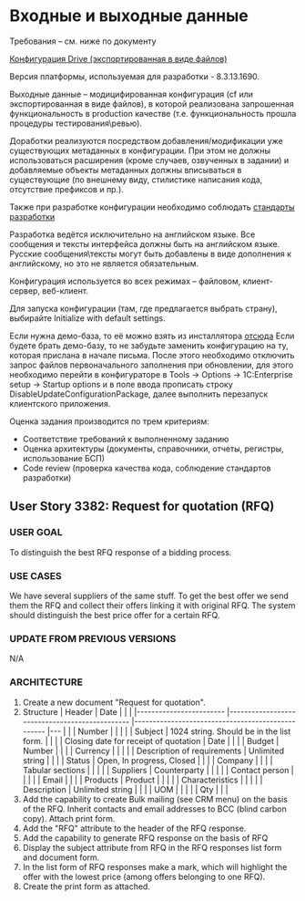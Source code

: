 # Входные и выходные данные 

Требования – см. ниже по документу

[Конфигурация Drive (экспортированная в виде файлов)](https://drive.google.com/file/d/1puKvqkkfOU3lmr6qvWpzK2Q4KvLCNbYi/view?usp=sharing) 

Версия платформы, используемая для разработки - 8.3.13.1690.

Выходные данные – модицифированная конфигурация (cf или экспортированная в виде файлов), в которой реализована запрошенная функциональность в production качестве (т.е. функциональность прошла процедуры тестирования\ревью). 

Доработки реализуются посредством добавления/модификации уже существующих метаданных в конфигурации. При этом не должны использоваться расширения (кроме случаев, озвученных в задании) и добавляемые объекты метаданных должны вписываться в существующие (по внешнему виду, стилистике написания кода, отсутствие префиксов и пр.). 

Также при разработке конфигурации необходимо соблюдать [стандарты разработки](https://its.1c.ru/db/v8std) 

Разработка ведётся исключительно на английском языке. Все сообщения и тексты интерфейса должны быть на английском языке. Русские сообщения\тексты могут быть добавлены в виде дополнения к английскому, но это не является обязательным.

Конфигурация используется во всех режимах – файловом, клиент-сервер, веб-клиент.

Для запуска конфигурации (там, где предлагается выбрать страну), выбирайте Initialize with default settings.

Если нужна демо-база, то её можно взять из инсталлятора [отсюда](https://drive.google.com/open?id=1epQeg7osM3j6oKahBkoy4UGI1YQxY7-S) Если будете брать демо-базу, то не забудьте заменить конфигурацию на ту, которая прислана в начале письма. После этого необходимо отключить запрос файлов первоначального заполнения при обновлении, для этого необходимо перейти в конфигураторе в Tools -> Options -> 1C:Enterprise setup ->  Startup options и в поле ввода прописать строку DisableUpdateConfigurationPackage, далее выполнить перезапуск клиентского приложения.

Оценка задания производится по трем критериям:

- Соответствие требований к выполненному заданию
- Оценка архитектуры (документы, справочники, отчеты, регистры, использование БСП)
- Code review (проверка качества кода, соблюдение стандартов разработки)

## User Story 3382: Request for quotation (RFQ)

### USER GOAL
To distinguish the best RFQ response of a bidding process.

### USE CASES

We have several suppliers of the same stuff. To get the best offer we send them the RFQ and collect their offers linking it with original RFQ. The system should distinguish the best price offer for a certain RFQ.

### UPDATE FROM PREVIOUS VERSIONS

N/A

### ARCHITECTURE

1. Create a new document "Request for quotation".
2. Structure
    |    Header              	|    Date                                       	|                                                  	|   	|
    |------------------------	|-----------------------------------------------	|--------------------------------------------------	|---	|
    |                        	|    Number                                     	|                                                  	|   	|
    |                        	|    Subject                                    	|    1024   string. Should be in the list form.    	|   	|
    |                        	|    Closing   date for receipt of quotation    	|    Date                                          	|   	|
    |                        	|    Budget                                     	|    Number                                        	|   	|
    |                        	|    Currency                                   	|                                                  	|   	|
    |                        	|    Description   of requirements              	|    Unlimited   string                            	|   	|
    |                        	|    Status                                     	|    Open, In   progress, Closed                   	|   	|
    |                        	|    Company                                    	|                                                  	|   	|
    |    Tabular sections    	|                                               	|                                                  	|   	|
    |    Suppliers           	|    Counterparty                               	|                                                  	|   	|
    |                        	|    Contact   person                           	|                                                  	|   	|
    |                        	|    Email                                      	|                                                  	|   	|
    |    Products            	|    Product                                    	|                                                  	|   	|
    |                        	|    Characteristics                            	|                                                  	|   	|
    |                        	|    Description                                	|    Unlimited   string                            	|   	|
    |                        	|    UOM                                        	|                                                  	|   	|
    |                        	|    Qty                                        	|                                                  	|   	|
3. Add the capability to create Bulk mailing (see CRM menu) on the basis of the RFQ. Inherit contacts and email addresses to BCC (blind carbon copy). Attach print form.
4. Add the "RFQ" attribute to the header of the RFQ response.
5. Add the capability to generate RFQ response on the basis of RFQ
6. Display the subject attribute from RFQ in the RFQ responses list form and document form.
7. In the list form of RFQ responses make a mark, which will highlight the offer with the lowest price (among offers belonging to one RFQ).
8. Create the print form as attached.
